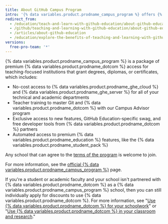 ```yaml
---
title: About GitHub Campus Program 
intro: '{% data variables.product.prodname_campus_program %} offers {% data variables.product.prodname_ghe_cloud %} and {% data variables.product.prodname_ghe_server %} free-of-charge for schools that want to make the most of {% data variables.product.prodname_dotcom %} for their community.'
redirect_from:
  - /education/teach-and-learn-with-github-education/about-github-education
  - /github/teaching-and-learning-with-github-education/about-github-education
  - /articles/about-github-education
  - /education/explore-the-benefits-of-teaching-and-learning-with-github-education/about-github-education
versions:
  free-pro-team: '*'
---
```


{% data variables.product.prodname_campus_program %} is a package of premium {% data variables.product.prodname_dotcom %} access for teaching-focused institutions that grant degrees, diplomas, or certificates, which includes:

- No-cost access to {% data variables.product.prodname_ghe_cloud %} and {% data variables.product.prodname_ghe_server %} for all of your technical and academic departments
- Teacher training to master Git and {% data variables.product.prodname_dotcom %} with our Campus Advisor program
- Exclusive access to new features, GitHub Education-specific swag, and free developer tools from {% data variables.product.prodname_dotcom %} partners
- Automated access to premium {% data variables.product.prodname_education %} features, like the {% data variables.product.prodname_student_pack %}

Any school that can agree to the [terms of the program](https://education.github.com/schools/terms) is welcome to join.

For more information, see the [official {% data variables.product.prodname_campus_program %}](https://education.github.com/schools) page.

If you're a student or academic faculty and your school isn't partnered with {% data variables.product.prodname_dotcom %} as a {% data variables.product.prodname_campus_program %} school, then you can still individually apply for discounts to use {% data variables.product.prodname_dotcom %}. For more information, see "[Use {% data variables.product.prodname_dotcom %} for your schoolwork](/education/explore-the-benefits-of-teaching-and-learning-with-github-education/use-github-for-your-schoolwork)" or "[Use {% data variables.product.prodname_dotcom %} in your classroom and research](/education/explore-the-benefits-of-teaching-and-learning-with-github-education/use-github-in-your-classroom-and-research/)."
